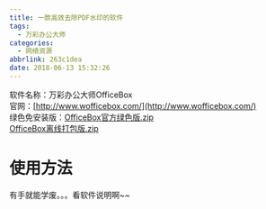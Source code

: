 ```yaml
---
title: 一款高效去除PDF水印的软件
tags:
  - 万彩办公大师
categories:
  - 网络资源
abbrlink: 263c1dea
date: 2018-06-13 15:32:26
---
```


软件名称：万彩办公大师OfficeBox<br />官网：[http://www.wofficebox.com/](http://www.wofficebox.com/)<br />绿色免安装版：[OfficeBox官方绿色版.zip](https://www.yuque.com/attachments/yuque/0/2020/zip/641947/1594430587122-0ec758a1-2387-405e-9ccf-3ba812935c70.zip?_lake_card=%7B%22uid%22%3A%221594430490688-0%22%2C%22src%22%3A%22https%3A%2F%2Fwww.yuque.com%2Fattachments%2Fyuque%2F0%2F2020%2Fzip%2F641947%2F1594430587122-0ec758a1-2387-405e-9ccf-3ba812935c70.zip%22%2C%22name%22%3A%22OfficeBox%E5%AE%98%E6%96%B9%E7%BB%BF%E8%89%B2%E7%89%88.zip%22%2C%22size%22%3A19104196%2C%22type%22%3A%22application%2Fx-zip-compressed%22%2C%22ext%22%3A%22zip%22%2C%22progress%22%3A%7B%22percent%22%3A99%7D%2C%22status%22%3A%22done%22%2C%22percent%22%3A0%2C%22id%22%3A%22M3huC%22%2C%22card%22%3A%22file%22%7D)<br />[OfficeBox离线打包版.zip](https://www.yuque.com/attachments/yuque/0/2020/zip/641947/1594585152962-1fee698c-c1d6-4e0c-ae9c-3f840070d50d.zip?_lake_card=%7B%22uid%22%3A%221594584938123-0%22%2C%22src%22%3A%22https%3A%2F%2Fwww.yuque.com%2Fattachments%2Fyuque%2F0%2F2020%2Fzip%2F641947%2F1594585152962-1fee698c-c1d6-4e0c-ae9c-3f840070d50d.zip%22%2C%22name%22%3A%22OfficeBox%E7%A6%BB%E7%BA%BF%E6%89%93%E5%8C%85%E7%89%88.zip%22%2C%22size%22%3A331797785%2C%22type%22%3A%22application%2Fx-zip-compressed%22%2C%22ext%22%3A%22zip%22%2C%22progress%22%3A%7B%22percent%22%3A99%7D%2C%22status%22%3A%22done%22%2C%22percent%22%3A0%2C%22id%22%3A%22AU9TO%22%2C%22card%22%3A%22file%22%7D)<br />

<a name="kX8zb"></a>

<!-- more -->

# 使用方法
有手就能学废。。。看软件说明啊~~
